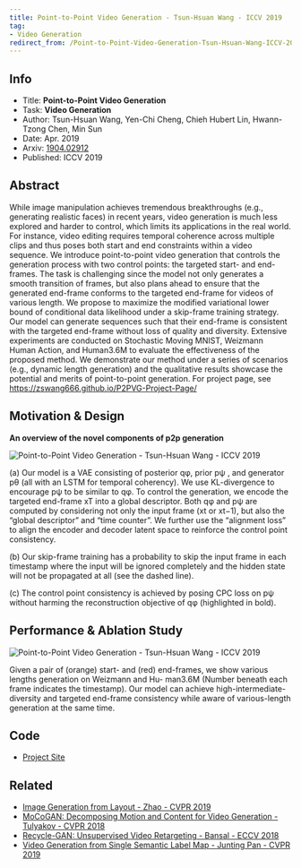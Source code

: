 ```yaml
---
title: Point-to-Point Video Generation - Tsun-Hsuan Wang - ICCV 2019
tag:
- Video Generation
redirect_from: /Point-to-Point-Video-Generation-Tsun-Hsuan-Wang-ICCV-2019.html
---
```




## Info
- Title: **Point-to-Point Video Generation**
- Task: **Video Generation**
- Author: Tsun-Hsuan Wang, Yen-Chi Cheng, Chieh Hubert Lin, Hwann-Tzong Chen, Min Sun
- Date:  Apr. 2019
- Arxiv: [1904.02912](https://arxiv.org/abs/1904.02912)
- Published: ICCV 2019

## Abstract 
While image manipulation achieves tremendous breakthroughs (e.g., generating realistic faces) in recent years, video generation is much less explored and harder to control, which limits its applications in the real world. For instance, video editing requires temporal coherence across multiple clips and thus poses both start and end constraints within a video sequence. We introduce point-to-point video generation that controls the generation process with two control points: the targeted start- and end-frames. The task is challenging since the model not only generates a smooth transition of frames, but also plans ahead to ensure that the generated end-frame conforms to the targeted end-frame for videos of various length. We propose to maximize the modified variational lower bound of conditional data likelihood under a skip-frame training strategy. Our model can generate sequences such that their end-frame is consistent with the targeted end-frame without loss of quality and diversity. Extensive experiments are conducted on Stochastic Moving MNIST, Weizmann Human Action, and Human3.6M to evaluate the effectiveness of the proposed method. We demonstrate our method under a series of scenarios (e.g., dynamic length generation) and the qualitative results showcase the potential and merits of point-to-point generation. For project page, see https://zswang666.github.io/P2PVG-Project-Page/



## Motivation & Design
**An overview of the novel components of p2p generation**

![Point-to-Point Video Generation - Tsun-Hsuan Wang - ICCV 2019](https://i.imgur.com/PnkBiwn.jpg)

<script async src="https://pagead2.googlesyndication.com/pagead/js/adsbygoogle.js"></script>
<ins class="adsbygoogle"
     style="display:block; text-align:center;"
     data-ad-layout="in-article"
     data-ad-format="fluid"
     data-ad-client="ca-pub-4466575858054752"
     data-ad-slot="8787986126"></ins>
<script>
     (adsbygoogle = window.adsbygoogle || []).push({});
</script>


(a) Our model is a VAE consisting of posterior qφ, prior pψ , and generator pθ (all with an LSTM for temporal coherency). We use KL-divergence to encourage pψ to be similar to qφ. To control the generation, we encode the targeted end-frame xT into a global descriptor. Both qφ and pψ are computed by considering not only the input frame (xt or xt−1), but also the “global descriptor” and “time counter”. We further use the “alignment loss” to align the encoder and decoder latent space to reinforce the control point consistency. 

(b) Our skip-frame training has a probability to skip the input frame in each timestamp where the input will be ignored completely and the hidden state will not be propagated at all (see the dashed line). 

(c) The control point consistency is achieved by posing CPC loss on pψ without harming the reconstruction objective of qφ (highlighted in bold).

## Performance & Ablation Study
![Point-to-Point Video Generation - Tsun-Hsuan Wang - ICCV 2019](https://i.imgur.com/mz5fZod.jpg)

<script async src="https://pagead2.googlesyndication.com/pagead/js/adsbygoogle.js"></script>
<ins class="adsbygoogle"
     style="display:block; text-align:center;"
     data-ad-layout="in-article"
     data-ad-format="fluid"
     data-ad-client="ca-pub-4466575858054752"
     data-ad-slot="8787986126"></ins>
<script>
     (adsbygoogle = window.adsbygoogle || []).push({});
</script>

Given a pair of (orange) start- and (red) end-frames, we show various lengths generation on Weizmann and Hu- man3.6M (Number beneath each frame indicates the timestamp). Our model can achieve high-intermediate-diversity and targeted end-frame consistency while aware of various-length generation at the same time.


## Code
- [Project Site](https://zswang666.github.io/P2PVG-Project-Page)

## Related

- [Image Generation from Layout - Zhao - CVPR 2019](https://arxivnote.ddlee.cn/2019/08/24/Image-Generation-from-Layout-Zhao-CVPR-2019.html)
- [MoCoGAN: Decomposing Motion and Content for Video Generation - Tulyakov - CVPR 2018](https://arxivnote.ddlee.cn/2019/09/13/MoCoGAN-Decomposing-Motion-and-Content-for-Video-Generation-Tulyakov-CVPR-2018.html)
- [Recycle-GAN: Unsupervised Video Retargeting - Bansal - ECCV 2018](https://arxivnote.ddlee.cn/2019/09/17/Recycle-GAN-Unsupervised-Video-Retargeting-Bansal-ECCV-2018.html)
- [Video Generation from Single Semantic Label Map - Junting Pan - CVPR 2019](https://arxivnote.ddlee.cn/2019/09/19/Video-Generation-from-Single-Semantic-Label-Map-Junting-Pan-CVPR-2019.html)